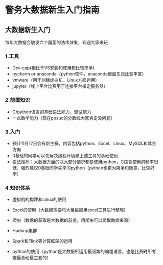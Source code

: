 # 警务大数据新生入门指南

## 大数据新生入门

每年大数据会触发六个国奖的法术效果，欢迎大家来玩

### 1.工具

- Dev-cpp(相比于VS安装和使用都比较简单)
- pycharm or anaconda（python软件，anaconda里面东西比较丰富）
- vmware（用于创建虚拟机，Linux方面运用）
- jupyter（线上平台比赛用于连接平台指定服务器）

### 2.前置知识

- C/python语言的基础语法能力，调试能力
- 一点数学能力（现在ppsuc的分数线大家肯定没问题）

### 3.入门

- 预计11月17日会有新生赛，内容包括python、Excel、Linux、MySQL和其余方向
- 0基础的同学可以先解决编程环境和上述工具的基础使用
- 语法推荐：大数据方面的决大部分情况都是使用python，C语言使用的频率很低，强烈建议0基础同学先学习python（python也更为简单和随意，比较好学）

### 4.知识体系

- 虚拟机的构建和Linux的使用

- Excel的使用（大数据需要将大量数据用excel工具进行整理）

- 爬虫（数据的获取是大数据的前提，用爬虫可以爬取数据来源）

- Hadoop集群

- Spark和Flink等计算框架的运用

- python的使用（python是大数据所运用最频繁的编程语言，也是比赛时所考查最基础最主要的）